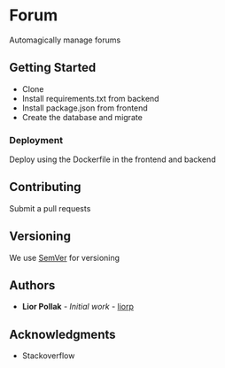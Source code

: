 # Forum

Automagically manage forums

## Getting Started

* Clone
* Install requirements.txt from backend
* Install package.json from frontend
* Create the database and migrate

### Deployment

Deploy using the Dockerfile in the frontend and backend

## Contributing

Submit a pull requests

## Versioning

We use [SemVer](http://semver.org/) for versioning 

## Authors

* **Lior Pollak** - *Initial work* - [liorp](https://github.com/liorp)

## Acknowledgments

* Stackoverflow
